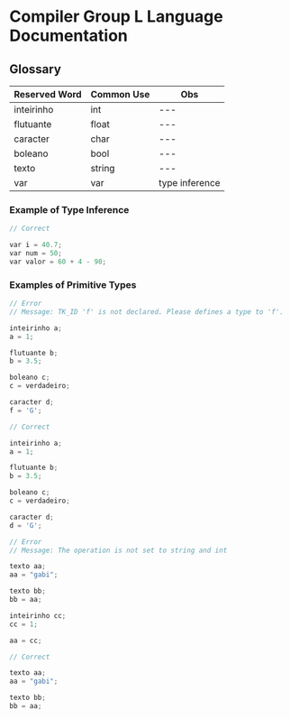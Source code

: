 # Compiler Group L Language Documentation 

## Glossary

| Reserved Word | Common Use | Obs |
|--- |--- |--- |
| inteirinho | int | --- |
| flutuante | float | --- |
| caracter | char | --- |
| boleano | bool | --- |
| texto | string | --- |
| var | var | type inference |


### Example of Type Inference

```cpp
// Correct

var i = 40.7;
var num = 50;
var valor = 60 + 4 - 90;

```

### Examples of Primitive Types

```cpp
// Error
// Message: TK_ID 'f' is not declared. Please defines a type to 'f'.

inteirinho a;
a = 1;

flutuante b;
b = 3.5;

boleano c;
c = verdadeiro;

caracter d;
f = 'G';
```

```cpp
// Correct

inteirinho a;
a = 1;

flutuante b;
b = 3.5;

boleano c;
c = verdadeiro;

caracter d;
d = 'G';
```

```cpp
// Error
// Message: The operation is not set to string and int

texto aa;
aa = "gabi";

texto bb;
bb = aa;

inteirinho cc;
cc = 1;

aa = cc;
```

```cpp
// Correct

texto aa;
aa = "gabi";

texto bb;
bb = aa;
```
